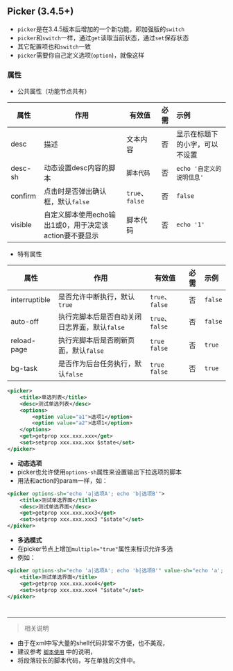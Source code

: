 
## Picker (3.4.5+)
- `picker`是在3.4.5版本后增加的一个新功能，即加强版的`switch`
- `picker`和`switch`一样，通过`get`读取当前状态，通过`set`保存状态
- 其它配置项也和`switch`一致
- `picker`需要你自己定义选项(`option`)，就像这样

### 属性

- 公共属性（功能节点共有）

| 属性 | 作用 | 有效值 | 必需 | 示例 |
| - | - | - | :-: | :- |
| desc | 描述 | 文本内容 | 否 | 显示在标题下的小字，可以不设置 |
| desc-sh | 动态设置desc内容的脚本 | `脚本代码` | 否 | `echo '自定义的说明信息'` |
| confirm | 点击时是否弹出确认框，默认`false` | `true`、`false` | 否 | `false` |
| visible | 自定义脚本使用echo输出1或0，用于决定该action要不要显示 | 脚本代码 | 否 | `echo '1'` |


- 特有属性

| 属性 | 作用 | 有效值 | 必需 | 示例 |
| - | - | - | :-: | :- |
| interruptible | 是否允许中断执行，默认`true` | `true`、`false` | 否 | `false` |
| auto-off | 执行完脚本后是否自动关闭日志界面，默认`false` | `true`、`false` | 否 | `false` |
| reload-page | 执行完脚本后是否刷新页面，默认`false` | `true` `false` | 否 | `true` |
| bg-task | 是否作为后台任务执行，默认`false` | `true` `false` | 否 | `true` |

```xml
<picker>
    <title>单选列表</title>
    <desc>测试单选列表</desc>
    <options>
        <option value="a1">选项1</option>
        <option value="a2">选项1</option>
    </options>
    <get>getprop xxx.xxx.xxx</get>
    <set>setprop xxx.xxx.xxx $state</set>
</picker>
```

- **动态选项**
- picker也允许使用`options-sh`属性来设置输出下拉选项的脚本
- 用法和action的param一样，如：

```xml
<picker options-sh="echo 'a|选项A'; echo 'b|选项B'">
    <title>测试单选界面</title>
    <desc>测试单选界面</desc>
    <get>getprop xxx.xxx.xxx3</get>
    <set>setprop xxx.xxx.xxx3 "$state"</set>
</picker>
```

- **多选模式**
- 在picker节点上增加`multiple="true"`属性来标识允许多选
- 例如：

```xml
<picker options-sh="echo 'a|选项A'; echo 'b|选项B'" value-sh="echo 'a'; echo 'b';">
    <title>测试单选界面</title>
    <get>getprop xxx.xxx.xxx4</get>
    <set>setprop xxx.xxx.xxx4 "$state"</set>
</picker>
```


#

---

> 相关说明

- 由于在xml中写大量的shell代码非常不方便，也不美观，
- 建议参考 [`脚本使用`](./Script.md) 中的说明，
- 将段落较长的脚本代码，写在单独的文件中。
